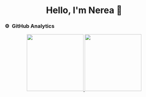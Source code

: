 <div align="center">
<h1 align="center">Hello, I'm Nerea 🐲 </h1>


</div>

### ⚙️ &nbsp;GitHub Analytics
<p align="center">
<a href="https://github.com/soyneokurai">
  <img height="180em" src="https://github-readme-stats-eight-theta.vercel.app/api?username=soyneokurai&show_icons=true&theme=algolia&include_all_commits=true&count_private=true"/>
  <img height="180em" src="https://github-readme-stats-eight-theta.vercel.app/api/top-langs/?username=soyneokurai&layout=compact&langs_count=8&theme=algolia"/>
</a>
</p>

